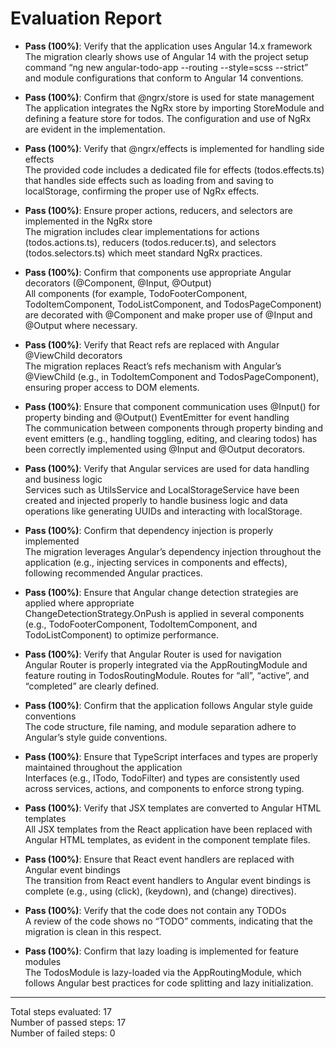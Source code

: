 # Evaluation Report

- **Pass (100%)**: Verify that the application uses Angular 14.x framework  
  The migration clearly shows use of Angular 14 with the project setup command “ng new angular-todo-app --routing --style=scss --strict” and module configurations that conform to Angular 14 conventions.

- **Pass (100%)**: Confirm that @ngrx/store is used for state management  
  The application integrates the NgRx store by importing StoreModule and defining a feature store for todos. The configuration and use of NgRx are evident in the implementation.

- **Pass (100%)**: Verify that @ngrx/effects is implemented for handling side effects  
  The provided code includes a dedicated file for effects (todos.effects.ts) that handles side effects such as loading from and saving to localStorage, confirming the proper use of NgRx effects.

- **Pass (100%)**: Ensure proper actions, reducers, and selectors are implemented in the NgRx store  
  The migration includes clear implementations for actions (todos.actions.ts), reducers (todos.reducer.ts), and selectors (todos.selectors.ts) which meet standard NgRx practices.

- **Pass (100%)**: Confirm that components use appropriate Angular decorators (@Component, @Input, @Output)  
  All components (for example, TodoFooterComponent, TodoItemComponent, TodoListComponent, and TodosPageComponent) are decorated with @Component and make proper use of @Input and @Output where necessary.

- **Pass (100%)**: Verify that React refs are replaced with Angular @ViewChild decorators  
  The migration replaces React’s refs mechanism with Angular’s @ViewChild (e.g., in TodoItemComponent and TodosPageComponent), ensuring proper access to DOM elements.

- **Pass (100%)**: Ensure that component communication uses @Input() for property binding and @Output() EventEmitter for event handling  
  The communication between components through property binding and event emitters (e.g., handling toggling, editing, and clearing todos) has been correctly implemented using @Input and @Output decorators.

- **Pass (100%)**: Verify that Angular services are used for data handling and business logic  
  Services such as UtilsService and LocalStorageService have been created and injected properly to handle business logic and data operations like generating UUIDs and interacting with localStorage.

- **Pass (100%)**: Confirm that dependency injection is properly implemented  
  The migration leverages Angular’s dependency injection throughout the application (e.g., injecting services in components and effects), following recommended Angular practices.

- **Pass (100%)**: Ensure that Angular change detection strategies are applied where appropriate  
  ChangeDetectionStrategy.OnPush is applied in several components (e.g., TodoFooterComponent, TodoItemComponent, and TodoListComponent) to optimize performance.

- **Pass (100%)**: Verify that Angular Router is used for navigation  
  Angular Router is properly integrated via the AppRoutingModule and feature routing in TodosRoutingModule. Routes for “all”, “active”, and “completed” are clearly defined.

- **Pass (100%)**: Confirm that the application follows Angular style guide conventions  
  The code structure, file naming, and module separation adhere to Angular’s style guide conventions.

- **Pass (100%)**: Ensure that TypeScript interfaces and types are properly maintained throughout the application  
  Interfaces (e.g., ITodo, TodoFilter) and types are consistently used across services, actions, and components to enforce strong typing.

- **Pass (100%)**: Verify that JSX templates are converted to Angular HTML templates  
  All JSX templates from the React application have been replaced with Angular HTML templates, as evident in the component template files.

- **Pass (100%)**: Ensure that React event handlers are replaced with Angular event bindings  
  The transition from React event handlers to Angular event bindings is complete (e.g., using (click), (keydown), and (change) directives).

- **Pass (100%)**: Verify that the code does not contain any TODOs  
  A review of the code shows no “TODO” comments, indicating that the migration is clean in this respect.

- **Pass (100%)**: Confirm that lazy loading is implemented for feature modules  
  The TodosModule is lazy-loaded via the AppRoutingModule, which follows Angular best practices for code splitting and lazy initialization.

---

Total steps evaluated: 17  
Number of passed steps: 17  
Number of failed steps: 0